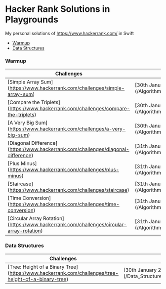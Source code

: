 # Hacker Rank Solutions in Playgrounds

My personal solutions of https://www.hackerrank.com/ in Swift

- [Warmup](#warmup)
- [Data Structures](#data-structures)

### Warmup

Challenges | Solution
--- | --- 
[Simple Array Sum] (https://www.hackerrank.com/challenges/simple-array-sum) | [30th January 2017] (/Algorithms/Warmup/AWarmup_Simple_Array_Sum.playground/Contents.swift)
[Compare the Triplets] (https://www.hackerrank.com/challenges/compare-the-triplets) | [30th January 2017] (/Algorithms/Warmup/AWarmup_Compare_the_Triplets.playground/Contents.swift)
[A Very Big Sum] (https://www.hackerrank.com/challenges/a-very-big-sum) | [30th January 2017] (/Algorithms/Warmup/AWarmup_A_Very_Big_Sum.playground/Contents.swift)
[Diagonal Difference] (https://www.hackerrank.com/challenges/diagonal-difference) | [31th January 2017] (/Algorithms/Warmup/AWarmup_Diagonal_Difference.playground/Contents.swift)
[Plus Minus] (https://www.hackerrank.com/challenges/plus-minus) | [31th January 2017] (/Algorithms/Warmup/AWarmup_Plus_Minus.playground/Contents.swift)
[Staircase] (https://www.hackerrank.com/challenges/staircase) | [31th January 2017] (/Algorithms/Warmup/AWarmup_Staircase.playground/Contents.swift)
[Time Conversion] (https://www.hackerrank.com/challenges/time-conversion) | [31th January 2017] (/Algorithms/Warmup/AWarmup_Time_Conversion.playground/Contents.swift)
[Circular Array Rotation] (https://www.hackerrank.com/challenges/circular-array-rotation) | [31th January 2017] (/Algorithms/Warmup/AWarmup_Circular_Array_Rotation.playground/Contents.swift)

### Data Structures

Challenges | Solution
--- | --- 
[Tree: Height of a Binary Tree] (https://www.hackerrank.com/challenges/tree-height-of-a-binary-tree) | [30th January 2017 ] (/Data_Structures/Trees/DSTree_Height_of_a_Binary_Tree.playground/Contents.swift)
